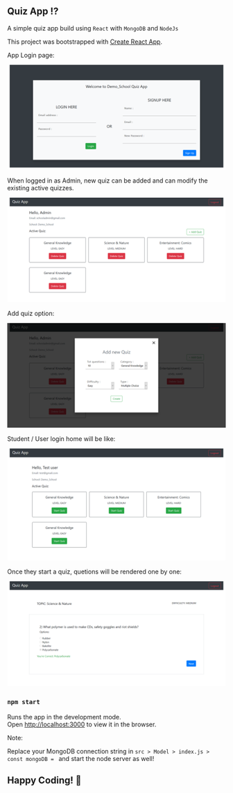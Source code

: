 ## Quiz App ⁉

A simple quiz app build using `React` with `MongoDB` and `NodeJs`

This project was bootstrapped with [Create React App](https://github.com/facebook/create-react-app).

App Login page: 

![Image of Yaktocat](https://github.com/AVShankar/quiz_app/blob/master/Screenshots/Homepage.png)

When logged in as Admin, new quiz can be added and can modify the existing active quizzes.

![Image of Yaktocat](https://github.com/AVShankar/quiz_app/blob/master/Screenshots/Admin_dashboard.png)

Add quiz option: 

![Image of Yaktocat](https://github.com/AVShankar/quiz_app/blob/master/Screenshots/Add_quiz.png)

Student / User login home will be like: 

![Image of Yaktocat](https://github.com/AVShankar/quiz_app/blob/master/Screenshots/User_home.png)

Once they start a quiz, quetions will be rendered one by one:

![Image of Yaktocat](https://github.com/AVShankar/quiz_app/blob/master/Screenshots/Quiz_page.png)

### `npm start`

Runs the app in the development mode.<br />
Open [http://localhost:3000](http://localhost:3000) to view it in the browser.

Note: 

Replace your MongoDB connection string in `src > Model > index.js > const mongoDB = ` and start the node server as well!

<h2>Happy Coding! 🤖